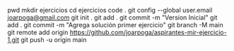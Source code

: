 pwd
mkdir ejercicios
cd ejercicios
code .
git config --global user.email joarpoga@gmail.com
git init .
git add .
git commit -m "Version Inicial"
git add .
git commit -m "Agrega solución primer ejercicio"
git branch -M main
git remote add origin https://github.com/joarpoga/aspirantes-mir-ejercicio-1.git
git push -u origin main
